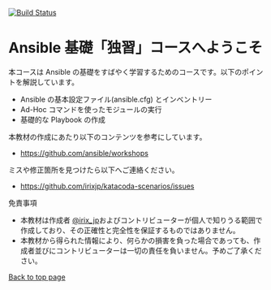 [![Build Status](https://travis-ci.org/irixjp/katacoda-scenarios.svg?branch=master)](https://travis-ci.org/irixjp/katacoda-scenarios)

# Ansible 基礎「独習」コースへようこそ

本コースは Ansible の基礎をすばやく学習するためのコースです。以下のポイントを解説しています。

- Ansible の基本設定ファイル(ansible.cfg) とインベントリー
- Ad-Hoc コマンドを使ったモジュールの実行
- 基礎的な Playbook の作成

本教材の作成にあたり以下のコンテンツを参考にしています。
- https://github.com/ansible/workshops

ミスや修正箇所を見つけたら以下へご連絡ください。
- https://github.com/irixjp/katacoda-scenarios/issues

免責事項
- 本教材は作成者 [@irix_jp](https://twitter.com/irix_jp)およびコントリビューターが個人で知りうる範囲で作成しており、その正確性と完全性を保証するものではありません。
- 本教材から得られた情報により、何らかの損害を負った場合であっても、作成者並びにコントリビューターは一切の責任を負いません。予めご了承ください。

[Back to top page](https://www.katacoda.com/irixjp)
